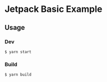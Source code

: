 # Jetpack Basic Example

## Usage

### Dev

```shell
$ yarn start
```

### Build

```shell
$ yarn build
```

